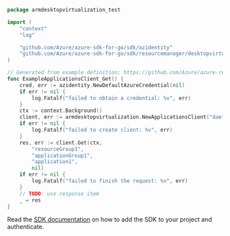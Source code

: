 ```go
package armdesktopvirtualization_test

import (
	"context"
	"log"

	"github.com/Azure/azure-sdk-for-go/sdk/azidentity"
	"github.com/Azure/azure-sdk-for-go/sdk/resourcemanager/desktopvirtualization/armdesktopvirtualization"
)

// Generated from example definition: https://github.com/Azure/azure-rest-api-specs/tree/main/specification/desktopvirtualization/resource-manager/Microsoft.DesktopVirtualization/stable/2021-07-12/examples/Application_Get.json
func ExampleApplicationsClient_Get() {
	cred, err := azidentity.NewDefaultAzureCredential(nil)
	if err != nil {
		log.Fatalf("failed to obtain a credential: %v", err)
	}
	ctx := context.Background()
	client, err := armdesktopvirtualization.NewApplicationsClient("daefabc0-95b4-48b3-b645-8a753a63c4fa", cred, nil)
	if err != nil {
		log.Fatalf("failed to create client: %v", err)
	}
	res, err := client.Get(ctx,
		"resourceGroup1",
		"applicationGroup1",
		"application1",
		nil)
	if err != nil {
		log.Fatalf("failed to finish the request: %v", err)
	}
	// TODO: use response item
	_ = res
}
```

Read the [SDK documentation](https://github.com/Azure/azure-sdk-for-go/blob/sdk%2Fresourcemanager%2Fdesktopvirtualization%2Farmdesktopvirtualization%2Fv1.0.0/sdk/resourcemanager/desktopvirtualization/armdesktopvirtualization/README.md) on how to add the SDK to your project and authenticate.
